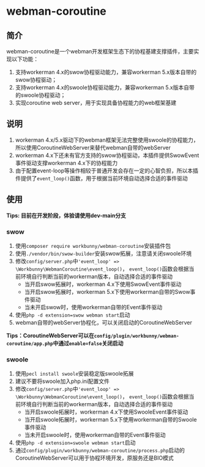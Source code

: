 # webman-coroutine

## 简介

webman-coroutine是一个webman开发框架生态下的协程基建支撑插件，主要实现以下功能：

1. 支持workerman 4.x的swow协程驱动能力，兼容workerman 5.x版本自带的swow协程驱动；
2. 支持workerman 4.x的swoole协程驱动能力，兼容workerman 5.x版本自带的swoole协程驱动；
3. 实现coroutine web server，用于实现具备协程能力的web框架基建

## 说明

1. workerman 4.x/5.x驱动下的webman框架无法完整使用swoole的协程能力，所以使用CoroutineWebServer来替代webman自带的webServer
2. workerman 4.x下还未有官方支持的swow协程驱动，本插件提供SwowEvent事件驱动支撑workerman 4.x下的协程能力
3. 由于配置event-loop等操作相较于普通开发会存在一定的心智负担，所以本插件提供了`event_loop()`函数，用于根据当前环境自动选择合适的事件驱动

## 使用

**Tips: 目前在开发阶段，体验请使用dev-main分支**

### swow

1. 使用`composer require workbunny/webman-coroutine`安装插件包
2. 使用`./vendor/bin/swow-builder`安装swow拓展，注意请关闭swoole环境
3. 修改`config/server.php`中`'event_loop' => \Workbunny\WebmanCoroutine\event_loop()`，
`event_loop()`函数会根据当前环境自行判断当前的workerman版本，自动选择合适的事件驱动
   - 当开启swow拓展时，workerman 4.x下使用SwowEvent事件驱动
   - 当开启swow拓展时，workerman 5.x下使用workerman自带的Swow事件驱动
   - 当未开启swow时，使用workerman自带的Event事件驱动
4. 使用`php -d extension=swow webman start`启动
5. webman自带的webServer协程化，可以关闭启动的CoroutineWebServer

**Tips：CoroutineWebServer可以在`config/plugin/workbunny/webman-coroutine/app.php`中通过`enable=false`关闭启动**

### swoole

1. 使用`pecl install swoole`安装稳定版swoole拓展
2. 建议不要将swoole加入php.ini配置文件
3. 修改`config/server.php`中`'event_loop' => \Workbunny\WebmanCoroutine\event_loop()`，
   `event_loop()`函数会根据当前环境自行判断当前的workerman版本，自动选择合适的事件驱动
   - 当开启swoole拓展时，workerman 4.x下使用SwooleEvent事件驱动
   - 当开启swoole拓展时，workerman 5.x下使用workerman自带的Swoole事件驱动
   - 当未开启swoole时，使用workerman自带的Event事件驱动
4. 使用`php -d extension=swoole webman start`启动
5. 通过`config/plugin/workbunny/webman-coroutine/process.php`启动的CoroutineWebServer可以用于协程环境开发，原服务还是BIO模式